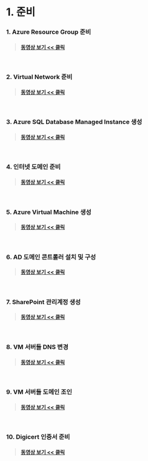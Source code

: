 # 1. 준비

### 1. Azure Resource Group 준비   
> #### [동영상 보기 << 클릭](https://youtu.be/a_ezFu8nmE8?t=3s)   
<br/> 

### 2. Virtual Network 준비   
> #### [동영상 보기 << 클릭](https://youtu.be/a_ezFu8nmE8?t=1m2s)   
<br/> 

### 3. Azure SQL Database Managed Instance 생성
> #### [동영상 보기 << 클릭](https://youtu.be/a_ezFu8nmE8?t=3m27s)   
<br/> 

### 4. 인터넷 도메인 준비
> #### [동영상 보기 << 클릭](https://youtu.be/a_ezFu8nmE8?t=10m12s)   
<br/> 

### 5. Azure Virtual Machine 생성
> #### [동영상 보기 << 클릭](https://youtu.be/a_ezFu8nmE8?t=12m42s)   
<br/> 

### 6. AD 도메인 콘트롤러 설치 및 구성
> #### [동영상 보기 << 클릭](https://youtu.be/a_ezFu8nmE8?t=29m52s)   
<br/> 

### 7. SharePoint 관리계정 생성
> #### [동영상 보기 << 클릭](https://youtu.be/a_ezFu8nmE8?t=37m07s)   
<br/> 

### 8. VM 서버들 DNS 변경
> #### [동영상 보기 << 클릭](https://youtu.be/a_ezFu8nmE8?t=39m37s)   
<br/> 

### 9. VM 서버들 도메인 조인
> #### [동영상 보기 << 클릭](https://youtu.be/a_ezFu8nmE8?t=42m27s)   
<br/> 

### 10. Digicert 인증서 준비
> #### [동영상 보기 << 클릭](https://youtu.be/a_ezFu8nmE8?t=1h12m32s)   
<br/> 
